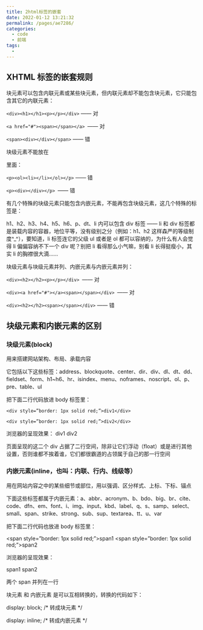 ```yaml
---
title: 2html标签的嵌套
date: 2022-01-12 13:21:32
permalink: /pages/ae7286/
categories:
  - code
  - 前端
tags:
  - 
---
```

## XHTML 标签的嵌套规则

块元素可以包含内联元素或某些块元素，但内联元素却不能包含块元素，它只能包含其它的内联元素：

`<div><h1></h1><p></p></div>` —— 对

`<a href="#"><span></span></a> `—— 对

`<span><div></div></span>` —— 错

块级元素不能放在<p>里面：

`<p><ol><li></li></ol></p>` —— 错

`<p><div></div></p> `—— 错

有几个特殊的块级元素只能包含内嵌元素，不能再包含块级元素，这几个特殊的标签是：

h1、h2、h3、h4、h5、h6、p、dt、li 内可以包含 div 标签 —— li 和 div 标签都是装载内容的容器，地位平等，没有级别之分（例如：h1、h2 这样森严的等级制度^_^），要知道，li 标签连它的父级 ul 或者是 ol 都可以容纳的，为什么有人会觉得 li 偏偏容纳不下一个 div 呢？别把 li 看得那么小气嘛，别看 li 长得挺瘦小，其实 li 的胸襟很大滴……

 块级元素与块级元素并列、内嵌元素与内嵌元素并列：

`<div><h2></h2><p></p></div> `—— 对

`<div><a href="#"></a><span></span></div> `—— 对

`<div><h2></h2><span></span></div>` —— 错

## 块级元素和内嵌元素的区别

### 块级元素(block)

用来搭建网站架构、布局、承载内容

它包括以下这些标签：address、blockquote、center、dir、div、dl、dt、dd、fieldset、form、h1~h6、hr、isindex、menu、noframes、noscript、ol、p、pre、table、ul

把下面二行代码放进 body 标签里：

`<div style=”border: 1px solid red;”>div1</div>`

`<div style=”border: 1px solid red;”>div2</div>`

浏览器的呈现效果：
div1
div2

页面呈现的这二个 div 占据了二行空间，除非让它们浮动（float）或是进行其他设置，否则谁都不挨着谁，它们都很霸道的占领属于自己的那一行空间

### 内嵌元素(inline，也叫：内联、行内、线级等）

用在网站内容之中的某些细节或部位，用以强调、区分样式、上标、下标、锚点

下面这些标签都属于内嵌元素：a、abbr、acronym、b、bdo、big、br、cite、code、dfn、em、font、i、img、input、kbd、label、q、s、samp、select、small、span、strike、strong、sub、sup、textarea、tt、u、var

把下面二行代码也放进 body 标签里：

<span style=”border: 1px solid red;”>span1</span>
<span style=”border: 1px solid red;”>span2</span>

浏览器的呈现效果：

span1 span2

两个 span 并列在一行



块元素 和 内嵌元素 是可以互相转换的，转换的代码如下：

display: block; /* 转成块元素 */

display: inline; /* 转成内嵌元素 */